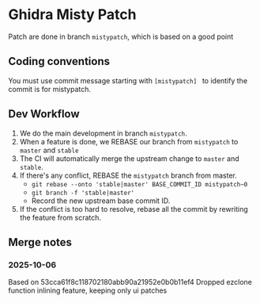 # Ghidra Misty Patch

Patch are done in branch `mistypatch`, which is based on a good point

## Coding conventions

You must use commit message starting with `[mistypatch] ` to identify the commit is for mistypatch.

## Dev Workflow

1. We do the main development in branch `mistypatch`.
2. When a feature is done, we REBASE our branch from `mistypatch` to `master` and `stable`
3. The CI will automatically merge the upstream change to `master` and `stable`.
4. If there's any conflict, REBASE the `mistypatch` branch from master.
   - `git rebase --onto 'stable|master' BASE_COMMIT_ID mistypatch~0`
   - `git branch -f 'stable|master'`
   - Record the new upstream base commit ID.
5. If the conflict is too hard to resolve, rebase all the commit by rewriting the feature from scratch.

## Merge notes

### 2025-10-06
Based on 53cca61f8c118702180abb90a21952e0b0b11ef4
Dropped ezclone function inlining feature, keeping only ui patches